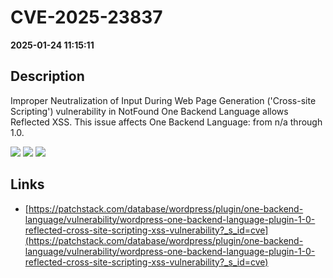 # CVE-2025-23837

**2025-01-24 11:15:11**

## Description
Improper Neutralization of Input During Web Page Generation ('Cross-site Scripting') vulnerability in NotFound One Backend Language allows Reflected XSS. This issue affects One Backend Language: from n/a through 1.0.

![](https://img.shields.io/static/v1?label=Score&message=7.1&color=red)
![](https://img.shields.io/static/v1?label=Severity&message=HIGH&color=red)
![](https://img.shields.io/static/v1?label=CWE&message=XSS&color=green)

## Links
- [https://patchstack.com/database/wordpress/plugin/one-backend-language/vulnerability/wordpress-one-backend-language-plugin-1-0-reflected-cross-site-scripting-xss-vulnerability?_s_id=cve](https://patchstack.com/database/wordpress/plugin/one-backend-language/vulnerability/wordpress-one-backend-language-plugin-1-0-reflected-cross-site-scripting-xss-vulnerability?_s_id=cve)
